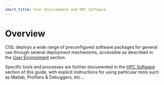 ```yaml
---
short_title: User Environment and HPC Software
---
```


# Overview

CISL deploys a wide range of preconfigured software packages for
general use through several deployment mechanisms, accessible as described in the
[User Environment](./user-environment/index.md) section.

Specific tools and processes are further documented in the
[HPC Software](./hpc-software/index.md) section of this guide, with explicit instructions for
using particular tools such as Matlab, Profilers & Debuggers, etc...
